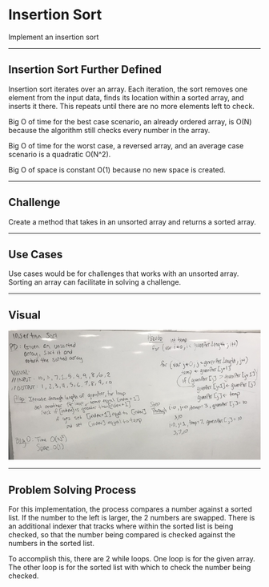 # Insertion Sort
Implement an insertion sort

---
## Insertion Sort Further Defined
Insertion sort iterates over an array.  Each iteration, the sort removes one 
element from the input data, finds its location within a sorted array, and 
inserts it there.  This repeats until there are no more elements left to check.

Big O of time for the best case scenario, an already ordered array, is O(N) because 
the algorithm still checks every number in the array. 

Big O of time for the worst case, a reversed array, and an average case scenario is 
a quadratic O(N^2).

Big O of space is constant O(1) because no new space is created.

---
## Challenge
Create a method that takes in an unsorted array and returns a sorted array.

---
## Use Cases
Use cases would be for challenges that works with an unsorted array.  
Sorting an array can facilitate in solving a challenge.

---
## Visual
![Insertion Sort Whiteboard](/assets/insertionSort.jpeg)

---
## Problem Solving Process
For this implementation, the process compares a number against a sorted list. 
If the number to the left is larger, the 2 numbers are 
swapped.  There is an additional indexer that tracks where within the 
sorted list is being checked, so that the number being compared is checked 
against the numbers in the sorted list.

To accomplish this, there are 2 while loops.  One loop is for the given array.  
The other loop is for the sorted list with which to check the number being 
checked.